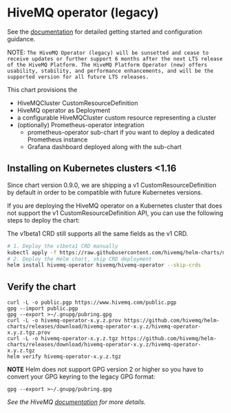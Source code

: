 # HiveMQ operator (legacy)

See the [documentation](https://docs.hivemq.com/hivemq-operator/) for detailed getting started and configuration guidance.

NOTE: `The HiveMQ Operator (legacy) will be sunsetted and cease to receive updates or further support 6 months after the next LTS release of the HiveMQ Platform. The HiveMQ Platform Operator (new) offers usability, stability, and performance enhancements, and will be the supported version for all future LTS releases.`

This chart provisions the

- HiveMQCluster CustomResourceDefinition
- HiveMQ operator as Deployment
- a configurable HiveMQCluster custom resource representing a cluster
- (optionally) Prometheus-operator integration
  - prometheus-operator sub-chart if you want to deploy a dedicated Prometheus instance
  - Grafana dashboard deployed along with the sub-chart

## Installing on Kubernetes clusters <1.16

Since chart version 0.9.0, we are shipping a v1 CustomResourceDefinition by default in order to be compatible with future Kubernetes versions.

If you are deploying the HiveMQ operator on a Kubernetes cluster that does not support the v1 CustomResourceDefinition API, you can use the following steps to deploy the chart:

The v1beta1 CRD still supports all the same fields as the v1 CRD.

```sh
# 1. Deploy the v1beta1 CRD manually
kubectl apply -f https://raw.githubusercontent.com/hivemq/helm-charts/master/manifests/hivemq-operator/legacy/v1beta1-hivemq-cluster.yaml
# 2. Deploy the Helm chart, skip CRD deployment
helm install hivemq-operator hivemq/hivemq-operator --skip-crds
```

## Verify the chart

```console
curl -L -o public.pgp https://www.hivemq.com/public.pgp
gpg --import public.pgp
gpg --export >~/.gnupg/pubring.gpg
curl -L -o hivemq-operator-x.y.z.prov https://github.com/hivemq/helm-charts/releases/download/hivemq-operator-x.y.z/hivemq-operator-x.y.z.tgz.prov
curl -L -o hivemq-operator-x.y.z.tgz https://github.com/hivemq/helm-charts/releases/download/hivemq-operator-x.y.z/hivemq-operator-x.y.z.tgz
helm verify hivemq-operator-x.y.z.tgz
```

**NOTE** Helm does not support GPG version 2 or higher so you have to convert your GPG keyring to the legacy GPG format:
```shell
gpg --export >~/.gnupg/pubring.gpg
```
_See the HiveMQ [documentation](https://docs.hivemq.com/hivemq-operator/) for more details._
